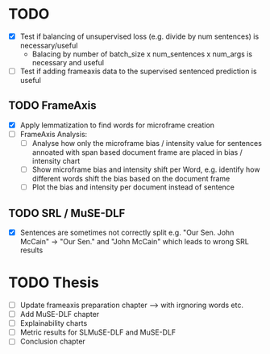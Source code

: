 # TODO

- [x] Test if balancing of unsupervised loss (e.g. divide by num sentences) is necessary/useful
  - Balacing by number of batch_size x num_sentences x num_args is necessary and useful
- [ ] Test if adding frameaxis data to the supervised sentenced prediction is useful

## TODO FrameAxis

- [x] Apply lemmatization to find words for microframe creation
- [ ] FrameAxis Analysis:
  - [ ] Analyse how only the microframe bias / intensity value for sentences annoated with span based document frame are placed in bias / intensity chart
  - [ ] Show microframe bias and intensity shift per Word, e.g. identify how different words shift the bias based on the document frame
  - [ ] Plot the bias and intensity per document instead of sentence

## TODO SRL / MuSE-DLF

- [x] Sentences are sometimes not correctly split e.g. "Our Sen. John McCain" -> "Our Sen." and "John McCain" which leads to wrong SRL results

# TODO Thesis

- [ ] Update frameaxis preparation chapter --> with irgnoring words etc.
- [ ] Add MuSE-DLF chapter
- [ ] Explainability charts
- [ ] Metric results for SLMuSE-DLF and MuSE-DLF
- [ ] Conclusion chapter
